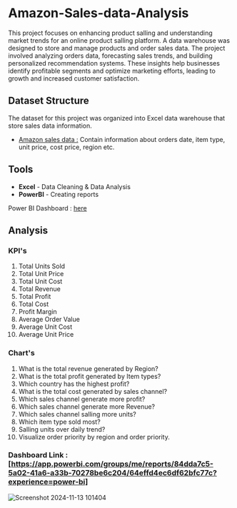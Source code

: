 # Amazon-Sales-data-Analysis 
This project focuses on enhancing product salling and understanding market trends for an online product salling platform. A data warehouse was designed to store and manage products and order sales data. The project involved analyzing orders data, forecasting sales trends, and building personalized recommendation systems. These insights help businesses identify profitable segments and optimize marketing efforts, leading to growth and increased customer satisfaction.

## Dataset Structure
The dataset for this project was organized into Excel data warehouse that store sales data information.
  - [Amazon sales data :](https://github.com/jemisha29/Amazon-Sales-data-Analysis/blob/main/Amazon%20Sales%20data.csv) Contain information about orders date, item type, unit price, cost price, region etc.

## Tools

  * **Excel** - Data Cleaning & Data Analysis
  * **PowerBI** - Creating reports

  Power BI Dashboard : [here](https://github.com/jemisha29/Amazon-Sales-data-Analysis/blob/main/Amazon%20Sales%20dashboard.pbix)
  
## Analysis 
### KPI's
  1. Total Units Sold
  2. Total Unit Price
  3. Total Unit Cost
  4. Total Revenue
  5. Total Profit
  6. Total Cost
  7. Profit Margin
  8. Average Order Value
  9. Average Unit Cost
  10. Average Unit Price

### Chart's 
  1. What is the total revenue generated by Region?
  2. What is the total profit generated by Item types?
  3. Which country has the highest profit?
  4. What is the total cost generated by sales channel?
  5. Which sales channel generate more profit?
  6. Which sales channel generate more Revenue?
  7. Which sales channel salling more units?
  8. Which item type sold most?
  9. Salling units over daily trend?
  10. Visualize order priority by region and order priority.


### Dashboard Link : [https://app.powerbi.com/groups/me/reports/84dda7c5-5a02-41a6-a33b-70278be6c204/64effd4ec6df62bfc77c?experience=power-bi]


![Screenshot 2024-11-13 101404](https://github.com/user-attachments/assets/79b85d7e-f2aa-4461-95fb-a6a723b9e7b1)


